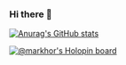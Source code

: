 ### Hi there 👋

[![Anurag's GitHub stats](https://github-readme-stats.vercel.app/api?username=muhammad-mobeen&count_private=true)](https://github.com/anuraghazra/github-readme-stats)

[![@markhor's Holopin board](https://holopin.io/api/user/board?user=markhor)](https://holopin.io/@markhor)

<!--
**muhammad-mobeen/muhammad-mobeen** is a ✨ _special_ ✨ repository because its `README.md` (this file) appears on your GitHub profile.

Here are some ideas to get you started:

- 🔭 I’m currently working on ...
- 🌱 I’m currently learning ...
- 👯 I’m looking to collaborate on ...
- 🤔 I’m looking for help with ...
- 💬 Ask me about ...
- 📫 How to reach me: ...
- 😄 Pronouns: ...
- ⚡ Fun fact: ...
-->

